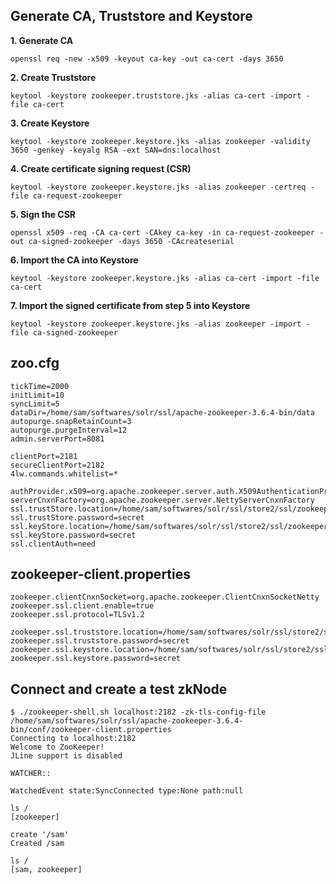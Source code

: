## Generate CA, Truststore and Keystore 

**1. Generate CA**
```
openssl req -new -x509 -keyout ca-key -out ca-cert -days 3650
```

**2. Create Truststore**
```
keytool -keystore zookeeper.truststore.jks -alias ca-cert -import -file ca-cert
```

**3. Create Keystore**
```
keytool -keystore zookeeper.keystore.jks -alias zookeeper -validity 3650 -genkey -keyalg RSA -ext SAN=dns:localhost
```

**4. Create certificate signing request (CSR)**
```
keytool -keystore zookeeper.keystore.jks -alias zookeeper -certreq -file ca-request-zookeeper
```

**5. Sign the CSR**
```
openssl x509 -req -CA ca-cert -CAkey ca-key -in ca-request-zookeeper -out ca-signed-zookeeper -days 3650 -CAcreateserial
```

**6. Import the CA into Keystore**
```
keytool -keystore zookeeper.keystore.jks -alias ca-cert -import -file ca-cert
```

**7. Import the signed certificate from step 5 into Keystore**
```
keytool -keystore zookeeper.keystore.jks -alias zookeeper -import -file ca-signed-zookeeper
```



## zoo.cfg

```
tickTime=2000
initLimit=10
syncLimit=5
dataDir=/home/sam/softwares/solr/ssl/apache-zookeeper-3.6.4-bin/data
autopurge.snapRetainCount=3
autopurge.purgeInterval=12
admin.serverPort=8081

clientPort=2181
secureClientPort=2182
4lw.commands.whitelist=*

authProvider.x509=org.apache.zookeeper.server.auth.X509AuthenticationProvider
serverCnxnFactory=org.apache.zookeeper.server.NettyServerCnxnFactory
ssl.trustStore.location=/home/sam/softwares/solr/ssl/store2/ssl/zookeeper.truststore.jks
ssl.trustStore.password=secret
ssl.keyStore.location=/home/sam/softwares/solr/ssl/store2/ssl/zookeeper.keystore.jks
ssl.keyStore.password=secret
ssl.clientAuth=need
```

## zookeeper-client.properties

```
zookeeper.clientCnxnSocket=org.apache.zookeeper.ClientCnxnSocketNetty
zookeeper.ssl.client.enable=true
zookeeper.ssl.protocol=TLSv1.2

zookeeper.ssl.truststore.location=/home/sam/softwares/solr/ssl/store2/ssl/zookeeper.truststore.jks
zookeeper.ssl.truststore.password=secret
zookeeper.ssl.keystore.location=/home/sam/softwares/solr/ssl/store2/ssl/zookeeper.keystore.jks
zookeeper.ssl.keystore.password=secret
```

## Connect and create a test zkNode

```
$ ./zookeeper-shell.sh localhost:2182 -zk-tls-config-file /home/sam/softwares/solr/ssl/apache-zookeeper-3.6.4-bin/conf/zookeeper-client.properties 
Connecting to localhost:2182
Welcome to ZooKeeper!
JLine support is disabled

WATCHER::

WatchedEvent state:SyncConnected type:None path:null

ls /
[zookeeper]

create '/sam'
Created /sam

ls /
[sam, zookeeper]

```
